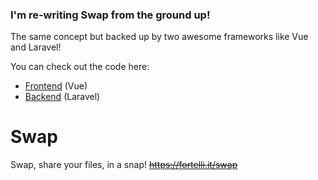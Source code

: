 ### I'm re-writing Swap from the ground up!

The same concept but backed up by two awesome frameworks like Vue and Laravel!

You can check out the code here:

- [Frontend](https://github.com/filippofortino/swap) (Vue)
- [Backend](https://github.com/filippofortino/swap-api) (Laravel)

# Swap

Swap, share your files, in a snap!
~~https://fortelli.it/swap~~
